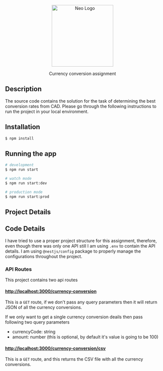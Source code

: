 <p align="center">
  <a href="https://www.neofinancial.com/" target="blank"><img src="https://images.ctfassets.net/3p363eai9076/73AivSL0rYx0D5hLBvJabY/a817bbc4279027b88b40f00b95fc07f5/logo.svg" width="200" alt="Neo Logo" /></a>
</p>

<p align="center">Currency conversion assignment</p>


## Description

The source code contains the solution for the task of determining the best conversion rates from CAD. Please go through the following instructions to run the project in your local environment.

## Installation

```bash
$ npm install
```

## Running the app

```bash
# development
$ npm run start

# watch mode
$ npm run start:dev

# production mode
$ npm run start:prod
```

## Project Details

## Code Details

I have tried to use a proper project structure for this assignment, therefore, even though there was only one API still I am using `.env` to contain the API details. I am using `@nestjs/config` package to properly manage the configurations throughout the project.

### API Routes

This project contains two api routes

#### [http://localhost:3000/currency-conversion](http://localhost:3000/currency-conversion)

This is a `GET` route, if we don't pass any query parameters then it will return JSON of all the currency conversions.

If we only want to get a single currency conversion deails then pass following two query parameters

- currencyCode: string
- amount: number (this is optional, by default it's value is going to be 100)

#### [http://localhost:3000/currency-conversion/csv](http://localhost:3000/currency-conversion/csv)

This is a `GET` route, and this returns the CSV file with all the currency conversions.
